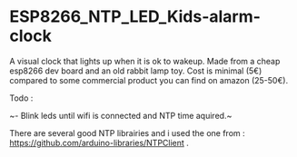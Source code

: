 # ESP8266_NTP_LED_Kids-alarm-clock
A visual clock that lights up when it is ok to wakeup. 
Made from a cheap esp8266 dev board and an old rabbit lamp toy. 
Cost is minimal (5€) compared to some commercial product you can find on amazon (25-50€). 




Todo : 

~- Blink leds until wifi is connected and NTP time aquired.~

There are several good NTP librairies and i used the one from : https://github.com/arduino-libraries/NTPClient .

